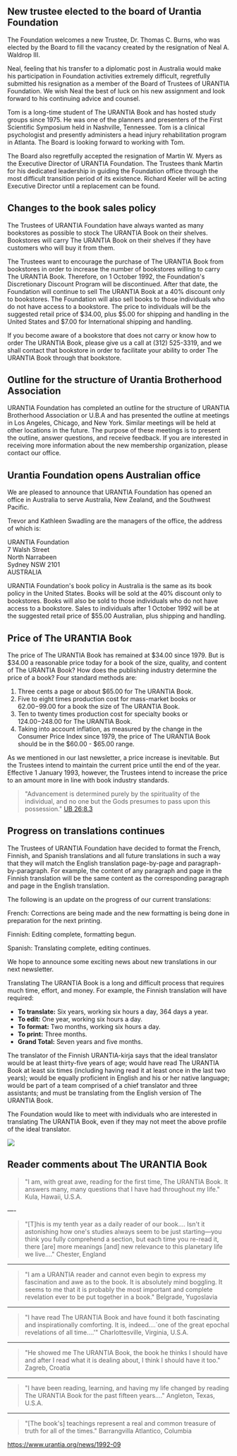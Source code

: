 

## New trustee elected to the board of Urantia Foundation

The Foundation welcomes a new Trustee, Dr. Thomas C. Burns, who was elected by the Board to fill the vacancy created by the resignation of Neal A. Waldrop III.

Neal, feeling that his transfer to a diplomatic post in Australia would make his participation in Foundation activities extremely difficult, regretfully submitted his resignation as a member of the Board of Trustees of URANTIA Foundation. We wish Neal the best of luck on his new assignment and look forward to his continuing advice and counsel.

Tom is a long-time student of The URANTIA Book and has hosted study groups since 1975. He was one of the planners and presenters of the First Scientific Symposium held in Nashville, Tennessee. Tom is a clinical psychologist and presently administers a head injury rehabilitation program in Atlanta. The Board is looking forward to working with Tom.

The Board also regretfully accepted the resignation of Martin W. Myers as the Executive Director of URANTIA Foundation. The Trustees thank Martin for his dedicated leadership in guiding the Foundation office through the most difficult transition period of its existence. Richard Keeler will be acting Executive Director until a replacement can be found.

## Changes to the book sales policy

The Trustees of URANTIA Foundation have always wanted as many bookstores as possible to stock The URANTIA Book on their shelves. Bookstores will carry The URANTIA Book on their shelves if they have customers who will buy it from them.

The Trustees want to encourage the purchase of The URANTIA Book from bookstores in order to increase the number of bookstores willing to carry The URANTIA Book. Therefore, on 1 October 1992, the Foundation's Discretionary Discount Program will be discontinued. After that date, the Foundation will continue to sell The URANTIA Book at a 40% discount only to bookstores. The Foundation will also sell books to those individuals who do not have access to a bookstore. The price to individuals will be the suggested retail price of $34.00, plus $5.00 for shipping and handling in the United States and $7.00 for International shipping and handling.

If you become aware of a bookstore that does not carry or know how to order The URANTIA Book, please give us a call at (312) 525-3319, and we shall contact that bookstore in order to facilitate your ability to order The URANTIA Book through that bookstore.

## Outline for the structure of Urantia Brotherhood Association

URANTIA Foundation has completed an outline for the structure of URANTIA Brotherhood Association or U.B.A and has presented the outline at meetings in Los Angeles, Chicago, and New York. Similar meetings will be held at other locations in the future. The purpose of these meetings is to present the outline, answer questions, and receive feedback. If you are interested in receiving more information about the new membership organization, please contact our office.

## Urantia Foundation opens Australian office

We are pleased to announce that URANTIA Foundation has opened an office in Australia to serve Australia, New Zealand, and the Southwest Pacific.

Trevor and Kathleen Swadling are the managers of the office, the address of which is:

URANTIA Foundation  
7 Walsh Street  
North Narrabeen  
Sydney NSW 2101  
AUSTRALIA

URANTIA Foundation's book policy in Australia is the same as its book policy in the United States. Books will be sold at the 40% discount only to bookstores. Books will also be sold to those individuals who do not have access to a bookstore. Sales to individuals after 1 October 1992 will be at the suggested retail price of $55.00 Australian, plus shipping and handling.

## Price of The URANTIA Book

The price of The URANTIA Book has remained at $34.00 since 1979. But is $34.00 a reasonable price today for a book of the size, quality, and content of The URANTIA Book? How does the publishing industry determine the price of a book? Four standard methods are:

1. Three cents a page or about $65.00 for The URANTIA Book.
2. Five to eight times production cost for mass-market books or $62.00-$99.00 for a book the size of The URANTIA Book.
3. Ten to twenty times production cost for specialty books or $124.00-$248.00 for The URANTIA Book.
4. Taking into account inflation, as measured by the change in the Consumer Price Index since 1979, the price of The URANTIA Book should be in the $60.00 - $65.00 range.

As we mentioned in our last newsletter, a price increase is inevitable. But the Trustees intend to maintain the current price until the end of the year. Effective 1 January 1993, however, the Trustees intend to increase the price to an amount more in line with book industry standards.

> "Advancement is determined purely by the spirituality of the individual, and no one but the Gods presumes to pass upon this possession." [UB 26:8.3](/en/The_Urantia_Book/26#p8_3)

## Progress on translations continues

The Trustees of URANTIA Foundation have decided to format the French, Finnish, and Spanish translations and all future translations in such a way that they will match the English translation page-by-page and paragraph- by-paragraph. For example, the content of any paragraph and page in the Finnish translation will be the same content as the corresponding paragraph and page in the English translation.

The following is an update on the progress of our current translations:

French: Corrections are being made and the new formatting is being done in preparation for the next printing.

Finnish: Editing complete, formatting begun.

Spanish: Translating complete, editing continues.

We hope to announce some exciting news about new translations in our next newsletter.

Translating The URANTIA Book is a long and difficult process that requires much time, effort, and money. For example, the Finnish translation will have required:

- **To translate:** Six years, working six hours a day, 364 days a year.
- **To edit:** One year, working six hours a day.
- **To format:** Two months, working six hours a day.
- **To print:** Three months.
- **Grand Total:** Seven years and five months.

The translator of the Finnish URANTIA-kirja says that the ideal translator would be at least thirty-five years of age; would have read The URANTIA Book at least six times (including having read it at least once in the last two years); would be equally proficient in English and his or her native language; would be part of a team comprised of a chief translator and three assistants; and must be translating from the English version of The URANTIA Book.

The Foundation would like to meet with individuals who are interested in translating The URANTIA Book, even if they may not meet the above profile of the ideal translator.

![](https://www.urantia.org/sites/default/files/images/world.jpg)

## Reader comments about The URANTIA Book

> "I am, with great awe, reading for the first time, The URANTIA Book. It answers many, many questions that I have had throughout my life." Kula, Hawaii, U.S.A.

—-

> "\[T\]his is my tenth year as a daily reader of our book.... Isn't it astonishing how one's studies always seem to be just starting—you think you fully comprehend a section, but each time you re-read it, there \[are\] more meanings \[and\] new relevance to this planetary life we live...." Chester, England

---

> "I am a URANTIA reader and cannot even begin to express my fascination and awe as to the book. It is absolutely mind boggling. It seems to me that it is probably the most important and complete revelation ever to be put together in a book." Belgrade, Yugoslavia

---

> "I have read The URANTIA Book and have found it both fascinating and inspirationally comforting. It is, indeed....\`one of the great epochal revelations of all time....'" Charlottesville, Virginia, U.S.A.

---

> "He showed me The URANTIA Book, the book he thinks I should have and after I read what it is dealing about, I think I should have it too." Zagreb, Croatia

---

> "I have been reading, learning, and having my life changed by reading The URANTIA Book for the past fifteen years...." Angleton, Texas, U.S.A.

---

> "\[The book's\] teachings represent a real and common treasure of truth for all of the times." Barrangvilla Atlantico, Columbia


https://www.urantia.org/news/1992-09